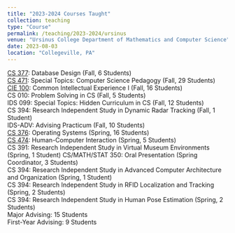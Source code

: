 ```yaml
---
title: "2023-2024 Courses Taught"
collection: teaching
type: "Course"
permalink: /teaching/2023-2024/ursinus
venue: "Ursinus College Department of Mathematics and Computer Science"
date: 2023-08-03
location: "Collegeville, PA"
---
```


[CS 377](/Ursinus-CS377-Fall2023): Database Design (Fall, 6 Students)  
[CS 471](/Ursinus-CSPedagogy-Fall2023): Special Topics: Computer Science Pedagogy (Fall, 29 Students)  
[CIE 100](/Ursinus-CIE100-Fall2023): Common Intellectual Experience I (Fall, 16 Students)  
CS 010: Problem Solving in CS (Fall, 5 Students)  
IDS 099: Special Topics: Hidden Curriculum in CS (Fall, 12 Students)  
CS 394: Research Independent Study in Dynamic Radar Tracking (Fall, 1 Student)  
IDS-ADV: Advising Practicum (Fall, 10 Students)  
[CS 376](/Ursinus-CS376-Spring2024): Operating Systems (Spring, 16 Students)  
[CS 474](/Ursinus-CS474-Spring2024): Human-Computer Interaction (Spring, 5 Students)  
CS 391: Research Independent Study in Virtual Museum Environments (Spring, 1 Student) 
CS/MATH/STAT 350: Oral Presentation (Spring Coordinator, 3 Students)   
CS 394: Research Independent Study in Advanced Computer Architecture and Organization (Spring, 1 Student)  
CS 394: Research Independent Study in RFID Localization and Tracking (Spring, 2 Students)  
CS 394: Research Independent Study in Human Pose Estimation (Spring, 2 Students)  
Major Advising: 15 Students  
First-Year Advising: 9 Students  
